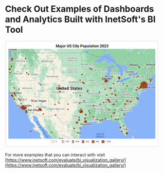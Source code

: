 # Check Out Examples of Dashboards and Analytics Built with InetSoft's BI Tool

![](screenshots/google-map-visualization.png)

For more examples that you can interact with visit [https://www.inetsoft.com/evaluate/bi_visualization_gallery/](https://www.inetsoft.com/evaluate/bi_visualization_gallery/)
